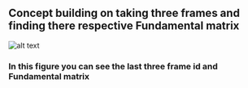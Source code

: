 ## Concept building on taking three frames and finding there respective Fundamental matrix


![alt text](img.png)

### In this figure you can see the last three frame id and Fundamental matrix